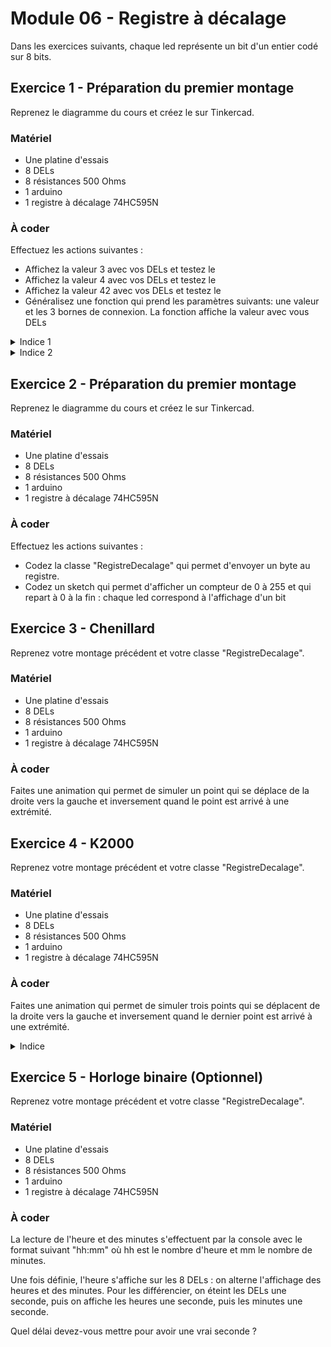 # Module 06 - Registre à décalage

Dans les exercices suivants, chaque led représente un bit d'un entier codé sur 8 bits.

## Exercice 1 - Préparation du premier montage

Reprenez le diagramme du cours et créez le sur Tinkercad.

### Matériel

- Une platine d'essais
- 8 DELs
- 8 résistances 500 Ohms
- 1 arduino
- 1 registre à décalage 74HC595N

### À coder

Effectuez les actions suivantes :

- Affichez la valeur 3 avec vos DELs et testez le
- Affichez la valeur 4 avec vos DELs et testez le
- Affichez la valeur 42 avec vos DELs et testez le
- Généralisez une fonction qui prend les paramètres suivants: une valeur et les 3 bornes de connexion. La fonction affiche la valeur 
avec vous DELs

<details>
<summary>Indice 1</summary>

Inspirez vous de l'exemple du cours du module 04 sur le codage d'une couleur RVB dans un entier. Ici, vous n'avez pas à traiter les informations par 8 bits, mais bit par bit. Le décalage et le masque seront donc relatifs à 1 bit au lieu des 8 du cours.

</details>

<details>
<summary>Indice 2</summary>

Inspirez vous du code du cours :

```cpp
// M1 : la valeur reste intacte. Le masque se déplace de gauche à droite.
int valeur = 42;
for (int i = 7; i >= 0; --i) {
   Serial.print((valeur >> i) & 0x01);
}
Serial.println();
```

```cpp
// M2: la valeur est détruite. La valeur se déplace de droite à gauche.
for (int i = 0; i < 8; ++i) {
   Serial.print((valeur & 0x80) != 0);
   valeur <<= 1;
}
Serial.println();
```

</details>

## Exercice 2 - Préparation du premier montage

Reprenez le diagramme du cours et créez le sur Tinkercad.

### Matériel

- Une platine d'essais
- 8 DELs
- 8 résistances 500 Ohms
- 1 arduino
- 1 registre à décalage 74HC595N

### À coder

Effectuez les actions suivantes :

- Codez la classe "RegistreDecalage" qui permet d'envoyer un byte au registre.
- Codez un sketch qui permet d'afficher un compteur de 0 à 255 et qui repart à 0 à la fin : chaque led correspond à l'affichage d'un bit

## Exercice 3 - Chenillard

Reprenez votre montage précédent et votre classe "RegistreDecalage".

### Matériel

- Une platine d'essais
- 8 DELs
- 8 résistances 500 Ohms
- 1 arduino
- 1 registre à décalage 74HC595N

### À coder

Faites une animation qui permet de simuler un point qui se déplace de la droite vers la gauche et inversement quand le point est arrivé à une extrémité.

## Exercice 4 - K2000

Reprenez votre montage précédent et votre classe "RegistreDecalage".

### Matériel

- Une platine d'essais
- 8 DELs
- 8 résistances 500 Ohms
- 1 arduino
- 1 registre à décalage 74HC595N

### À coder

Faites une animation qui permet de simuler trois points qui se déplacent de la droite vers la gauche et inversement quand le dernier point est arrivé à une extrémité.

<details>
    <summary>Indice</summary>

Vous manipulez un byte pour l'affichage. Pourquoi ne pas manipuler un int (16 bits) et n'afficher que les 8 du centre ?

GGGG UUUU UUUU DDDD :

- GGGG : dépassement à gauche
- DDDD : dépassement à droite
- UUUU UUUU : bits utiles pour l'affichage

</details>

## Exercice 5 - Horloge binaire (Optionnel)

Reprenez votre montage précédent et votre classe "RegistreDecalage".

### Matériel

- Une platine d'essais
- 8 DELs
- 8 résistances 500 Ohms
- 1 arduino
- 1 registre à décalage 74HC595N

### À coder

La lecture de l'heure et des minutes s'effectuent par la console avec le format suivant "hh:mm" où hh est le nombre d'heure et mm le nombre de minutes.

Une fois définie, l'heure s'affiche sur les 8 DELs : on alterne l'affichage des heures et des minutes. Pour les différencier, on éteint les DELs une seconde, puis on affiche les heures une seconde, puis les minutes une seconde.

Quel délai devez-vous mettre pour avoir une vrai seconde ?
